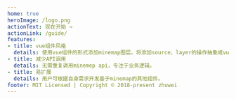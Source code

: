 ```yaml
---
home: true
heroImage: /logo.png
actionText: 现在开始 →
actionLink: /guide/
features:
- title: vue组件风格
  details: 使用vue组件的形式添加minemap图层。将添加source、layer的操作抽象成vue组件。
- title: 减少API调用
  details: 无需重复调用minemep api，专注于业务逻辑。
- title: 易扩展
  details: 用户可根据自身需求开发基于minemap的其他组件。
footer: MIT Licensed | Copyright © 2018-present zhuwei 
---
```


